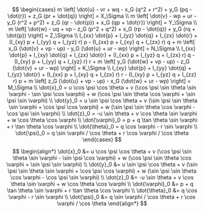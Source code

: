 $$
\begin{cases}
m \left[ \dot{u} - vr + wq - x_G (q^2 + r^2) + y_G (pq - \dot{r}) + z_G (pr + \dot{q}) \right] = X_\Sigma \\
m \left[ \dot{v} - wp + ur - y_G (r^2 + p^2) + z_G (qr - \dot{p}) + x_G (qp + \dot{r}) \right] = Y_\Sigma \\
m \left[ \dot{w} - uq + vp - z_G (p^2 + q^2) + x_G (rp - \dot{q}) + y_G (rq + \dot{p}) \right] = Z_\Sigma \\
I_{xx} \dot{p} + I_{yz} \dot{q} + I_{zx} \dot{r} + (I_{xy} p + I_{yy} q + I_{yz} r) p - (I_{xx} p + I_{xy} q + I_{zx} r) q + m \left[ x_G (\dot{v} + vp - up) - y_G (\dot{u} + ur - wp) \right] = N_\Sigma \\
I_{xx} \dot{p} + I_{xy} \dot{q} + I_{zx} \dot{r} + (I_{xx} p + I_{yz} q + I_{zx} r) q - (I_{xy} p + I_{yy} q + I_{yz} r) r + m \left[ y_G (\dot{w} + vp - up) - z_G (\dot{v} + ur - wp) \right] = K_\Sigma \\
I_{xy} \dot{p} + I_{yy} \dot{q} + I_{yz} \dot{r} + (I_{xx} p + I_{xy} q + I_{zx} r) r - (I_{xy} p + I_{yz} q + I_{zz} r) p + m \left[ z_G (\dot{u} + vp - up) - x_G (\dot{w} + ur - wp) \right] = M_\Sigma \\
\dot{x}_0 = u \cos \psi \cos \theta + v (\cos \psi \sin \theta \sin \varphi - \sin \psi \cos \varphi) + w (\cos \psi \sin \theta \cos \varphi + \sin \psi \sin \varphi) \\
\dot{y}_0 = u \sin \psi \cos \theta + v (\sin \psi \sin \theta \sin \varphi + \cos \psi \cos \varphi) + w (\sin \psi \sin \theta \cos \varphi - \cos \psi \sin \varphi) \\
\dot{z}_0 = -u \sin \theta + v \cos \theta \sin \varphi + w \cos \theta \cos \varphi \\
\dot{\varphi}_0 = p + q \tan \theta \sin \varphi + r \tan \theta \cos \varphi \\
\dot{\theta}_0 = q \cos \varphi - r \sin \varphi \\
\dot{\psi}_0 = q \sin \varphi / \cos \theta + r \cos \varphi / \cos \theta
\end{cases}
$$

$$
\begin{align*}
\dot{x}_0 &= u \cos \psi \cos \theta + v (\cos \psi \sin \theta \sin \varphi - \sin \psi \cos \varphi) + w (\cos \psi \sin \theta \cos \varphi + \sin \psi \sin \varphi) \\
\dot{y}_0 &= u \sin \psi \cos \theta + v (\sin \psi \sin \theta \sin \varphi + \cos \psi \cos \varphi) + w (\sin \psi \sin \theta \cos \varphi - \cos \psi \sin \varphi) \\
\dot{z}_0 &= -u \sin \theta + v \cos \theta \sin \varphi + w \cos \theta \cos \varphi \\
\dot{\varphi}_0 &= p + q \tan \theta \sin \varphi + r \tan \theta \cos \varphi \\
\dot{\theta}_0 &= q \cos \varphi - r \sin \varphi \\
\dot{\psi}_0 &= q \sin \varphi / \cos \theta + r \cos \varphi / \cos \theta
\end{align*}
$$

